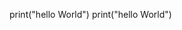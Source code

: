 print("hello World")
print("hello World")

<!---
divyaravi1912/divyaravi1912 is a ✨ special ✨ repository because its `README.md` (this file) appears on your GitHub profile.
You can click the Preview link to take a look at your changes.
--->
